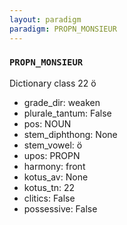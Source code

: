 ```yaml
---
layout: paradigm
paradigm: PROPN_MONSIEUR
---
```

### ` PROPN_MONSIEUR `

Dictionary class 22 ö
* grade_dir: weaken
* plurale_tantum: False
* pos: NOUN
* stem_diphthong: None
* stem_vowel: ö
* upos: PROPN
* harmony: front
* kotus_av: None
* kotus_tn: 22
* clitics: False
* possessive: False
